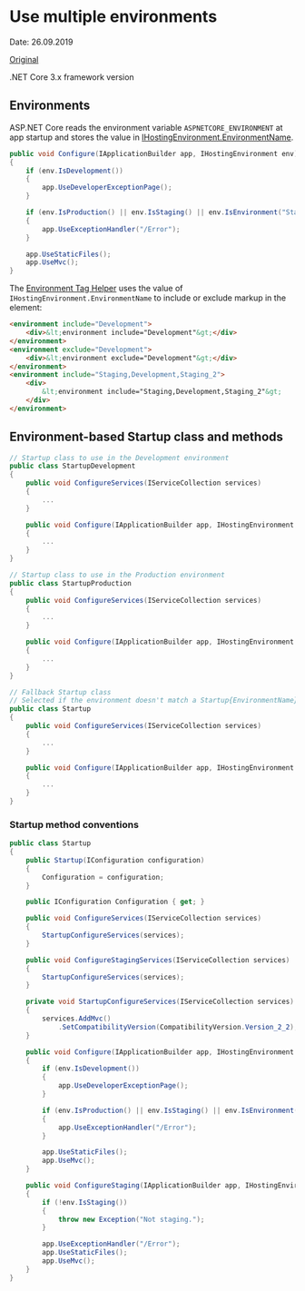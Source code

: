 # Use multiple environments

Date: 26.09.2019

[Original](https://docs.microsoft.com/en-us/aspnet/core/fundamentals/environments?view=aspnetcore-3.0)

.NET Core 3.x framework version

## Environments

ASP.NET Core reads the environment variable `ASPNETCORE_ENVIRONMENT` at app startup and stores the value in [IHostingEnvironment.EnvironmentName](https://docs.microsoft.com/en-us/dotnet/api/microsoft.aspnetcore.hosting.ihostingenvironment.environmentname).

```csharp
public void Configure(IApplicationBuilder app, IHostingEnvironment env)
{
    if (env.IsDevelopment())
    {
        app.UseDeveloperExceptionPage();
    }

    if (env.IsProduction() || env.IsStaging() || env.IsEnvironment("Staging_2"))
    {
        app.UseExceptionHandler("/Error");
    }

    app.UseStaticFiles();
    app.UseMvc();
}
```



The [Environment Tag Helper](https://docs.microsoft.com/en-us/aspnet/core/mvc/views/tag-helpers/built-in/environment-tag-helper?view=aspnetcore-3.0) uses the value of `IHostingEnvironment.EnvironmentName` to include or exclude markup in the element:

```html
<environment include="Development">
    <div>&lt;environment include="Development"&gt;</div>
</environment>
<environment exclude="Development">
    <div>&lt;environment exclude="Development"&gt;</div>
</environment>
<environment include="Staging,Development,Staging_2">
    <div>
        &lt;environment include="Staging,Development,Staging_2"&gt;
    </div>
</environment>
```



## Environment-based Startup class and methods

```csharp
// Startup class to use in the Development environment
public class StartupDevelopment
{
    public void ConfigureServices(IServiceCollection services)
    {
        ...
    }

    public void Configure(IApplicationBuilder app, IHostingEnvironment env)
    {
        ...
    }
}

// Startup class to use in the Production environment
public class StartupProduction
{
    public void ConfigureServices(IServiceCollection services)
    {
        ...
    }

    public void Configure(IApplicationBuilder app, IHostingEnvironment env)
    {
        ...
    }
}

// Fallback Startup class
// Selected if the environment doesn't match a Startup{EnvironmentName} class
public class Startup
{
    public void ConfigureServices(IServiceCollection services)
    {
        ...
    }

    public void Configure(IApplicationBuilder app, IHostingEnvironment env)
    {
        ...
    }
}
```



### Startup method conventions

```csharp
public class Startup
{
    public Startup(IConfiguration configuration)
    {
        Configuration = configuration;
    }

    public IConfiguration Configuration { get; }

    public void ConfigureServices(IServiceCollection services)
    {
        StartupConfigureServices(services);
    }

    public void ConfigureStagingServices(IServiceCollection services)
    {
        StartupConfigureServices(services);
    }

    private void StartupConfigureServices(IServiceCollection services)
    {
        services.AddMvc()
            .SetCompatibilityVersion(CompatibilityVersion.Version_2_2);
    }

    public void Configure(IApplicationBuilder app, IHostingEnvironment env)
    {
        if (env.IsDevelopment())
        {
            app.UseDeveloperExceptionPage();
        }

        if (env.IsProduction() || env.IsStaging() || env.IsEnvironment("Staging_2"))
        {
            app.UseExceptionHandler("/Error");
        }

        app.UseStaticFiles();
        app.UseMvc();
    }

    public void ConfigureStaging(IApplicationBuilder app, IHostingEnvironment env)
    {
        if (!env.IsStaging())
        {
            throw new Exception("Not staging.");
        }

        app.UseExceptionHandler("/Error");
        app.UseStaticFiles();
        app.UseMvc();
    }
}
```














